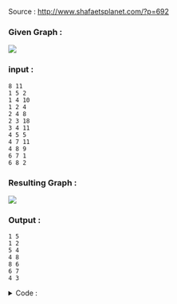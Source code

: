 Source : http://www.shafaetsplanet.com/?p=692

### Given Graph : 

<img src="../../images/prims1.png">

### input : 
```
8 11
1 5 2 
1 4 10
1 2 4
2 4 8
2 3 18
3 4 11
4 5 5
4 7 11
4 8 9
6 7 1
6 8 2

```

### Resulting Graph : 

<img src="../../images/prims2.png">

### Output : 

```
1 5
1 2
5 4
4 8
8 6
6 7
4 3
```

<details>
  <summary>Code : </summary>
  
```
  
#include<bits/stdc++.h>
#define ll long long
#define pb push_back
#define fr(i,s,e) for(ll i=s;i<e;i++)
#define rfr(i,e,s) for(ll i=e;i>=s;i--)
#define nl  "\n"
#define mod 1000000007
#define fast ios_base::sync_with_stdio(0);cin.tie(NULL);cout.tie(NULL)
using namespace std;

ll node , edge , x , y , cost , source , min_cost = 0 ;
priority_queue< pair<ll,ll>  ,vector<pair<ll,ll>>, greater<pair<ll,ll>> > g ;


int main(){
    cin >> node >> edge ;
    vector < pair<ll,ll> > graph[node+1] ;
    vector <bool> vis(node+1,0);

    for(int i = 0 ; i < edge ; i++ ){
        cin >> x >> y >> cost ;
        graph[x].pb({cost,y});
        graph[y].pb({cost,x});
    }

    cin >> source ;
    g.push({0,source});

    while( !g.empty()){
        pair<ll,ll>p = g.top();
        x = p.first , y = p.second ;
        g.pop();
        if(!vis[y]){
            min_cost += x;
            vis[y] = 1 ;
            for(auto a : graph[y] ){
                if(!vis[a.second]){
                    g.push(a);
                }
            }
        }
    }


    cout << min_cost << endl;



return 0 ;
}

/*
4 5
1 2 3
1 3 4
2 3 4
2 4 6
3 4 7
1
*/



```
</details>
